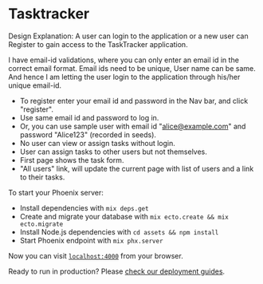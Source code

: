 # Tasktracker

Design Explanation:
A user can login to the application or a new user can Register to gain access to the TaskTracker application.

I have email-id validations, where you can only enter an email id in the correct email format. Email ids need to be unique, User name can be same. And hence I am letting the user login to the application through his/her unique email-id.

  * To register enter your email id and password in the Nav bar, and click "register".
  * Use same email id and password to log in.
  * Or, you can use sample user with email id "alice@example.com" and password "Alice123" (recorded in seeds). 
  * No user can view or assign tasks without login.
  * User can assign tasks to other users but not themselves.
  * First page shows the task form.
  * "All users" link, will update the current page with list of users and a link to their tasks.

To start your Phoenix server:

  * Install dependencies with `mix deps.get`
  * Create and migrate your database with `mix ecto.create && mix ecto.migrate`
  * Install Node.js dependencies with `cd assets && npm install`
  * Start Phoenix endpoint with `mix phx.server`

Now you can visit [`localhost:4000`](http://localhost:4000) from your browser.

Ready to run in production? Please [check our deployment guides](http://www.phoenixframework.org/docs/deployment).